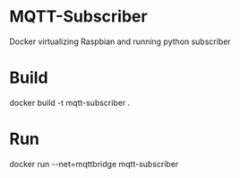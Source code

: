 # MQTT-Subscriber
Docker virtualizing Raspbian and running python subscriber

# Build
docker build -t mqtt-subscriber .

# Run

docker run --net=mqttbridge mqtt-subscriber

